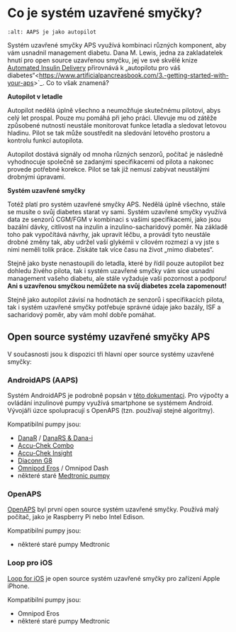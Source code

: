 # Co je systém uzavřené smyčky?

```{image} ../images/autopilot.png
:alt: AAPS je jako autopilot
```

Systém uzavřené smyčky APS využívá kombinaci různých komponent, aby vám usnadnil management diabetu.
Dana M. Lewis, jedna za zakladatelek hnutí pro open source uzavřenou smyčku, jej ve své skvělé knize [Automated Insulin Delivery](https://www.artificialpancreasbook.com/) přirovnává k „autopilotu pro váš diabetes“\<<https://www.artificialpancreasbook.com/3.-getting-started-with-your-aps>>\`\_. Co to však znamená?

**Autopilot v letadle**

Autopilot nedělá úplně všechno a neumožňuje skutečnému pilotovi, abys celý let prospal. Pouze mu pomáhá při jeho práci. Ulevuje mu od zátěže způsobené nutností neustále monitorovat funkce letadla a sledovat letovou hladinu. Pilot se tak může soustředit na sledování letového prostoru a kontrolu funkcí autopilota.

Autopilot dostává signály od mnoha různých senzorů, počítač je následně vyhodnocuje společně se zadanými specifikacemi od pilota a nakonec provede potřebné korekce. Pilot se tak již nemusí zabývat neustálými drobnými úpravami.

**Systém uzavřené smyčky**

Totéž platí pro systém uzavřené smyčky APS. Nedělá úplně všechno, stále se musíte o svůj diabetes starat vy sami. Systém uzavřené smyčky využívá data ze senzorů CGM/FGM v kombinaci s vašimi specifikacemi, jako jsou bazální dávky, citlivost na inzulin a inzulino-sacharidový poměr. Na základě toho pak vypočítává návrhy, jak upravit léčbu, a provádí tyto neustále drobné změny tak, aby udržel vaší glykémii v cílovém rozmezí a vy jste s nimi neměli tolik práce. Získáte tak více času na život „mimo diabetes“.

Stejně jako byste nenastoupili do letadla, které by řídil pouze autopilot bez dohledu živého pilota, tak i systém uzavřené smyčky vám sice usnadní management vašeho diabetu, ale stále vyžaduje vaši pozornost a podporu! **Ani s uzavřenou smyčkou nemůžete na svůj diabetes zcela zapomenout!**

Stejně jako autopilot závisí na hodnotách ze senzorů i specifikacích pilota, tak i systém uzavřené smyčky potřebuje správné údaje jako bazály, ISF a sacharidový poměr, aby vám mohl dobře pomáhat.

## Open source systémy uzavřené smyčky APS

V současnosti jsou k dispozici tři hlavní oper source systémy uzavřené smyčky:

### AndroidAPS (AAPS)

Systém AndroidAPS je podrobně popsán v [této dokumentaci](./WhatisAndroidAPS.html). Pro výpočty a ovládání inzulinové pumpy využívá smartphone se systémem Android. Vývojáři úzce spolupracují s OpenAPS (tzn. používají stejné algoritmy).

Kompatibilní pumpy jsou:

- [DanaR](../Configuration/DanaR-Insulin-Pump.md) / [DanaRS & Dana-i](../Configuration/DanaRS-Insulin-Pump.html)
- [Accu-Chek Combo](./Configuration/Accu-Chek-Combo-Pump.html)
- [Accu-Chek Insight](../Configuration/Accu-Chek-Insight-Pump.md)
- [Diaconn G8](../Configuration/DiaconnG8.md)
- [Omnipod Eros](../Configuration/OmnipodEros.md) / Omnipod Dash
- některé staré [Medtronic pumpy](../Configuration/MedtronicPump.md)

### OpenAPS

[OpenAPS](https://openaps.readthedocs.io) byl první open source systém uzavřené smyčky. Používá malý počítač, jako je Raspberry Pi nebo Intel Edison.

Kompatibilní pumpy jsou:

- některé staré pumpy Medtronic

### Loop pro iOS

[Loop for iOS](https://loopkit.github.io/loopdocs/) je open source systém uzavřené smyčky pro zařízení Apple iPhone.

Kompatibilní pumpy jsou:

- Omnipod Eros
- některé staré pumpy Medtronic
